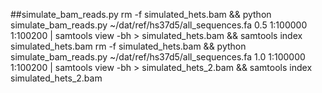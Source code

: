 ##simulate_bam_reads.py
rm -f simulated_hets.bam && python simulate_bam_reads.py  ~/dat/ref/hs37d5/all_sequences.fa 0.5 1:100000 1:100200 | samtools view  -bh > simulated_hets.bam && samtools index simulated_hets.bam
rm -f simulated_hets.bam && python simulate_bam_reads.py  ~/dat/ref/hs37d5/all_sequences.fa 1.0 1:100000 1:100200 | samtools view  -bh > simulated_hets_2.bam && samtools index simulated_hets_2.bam
